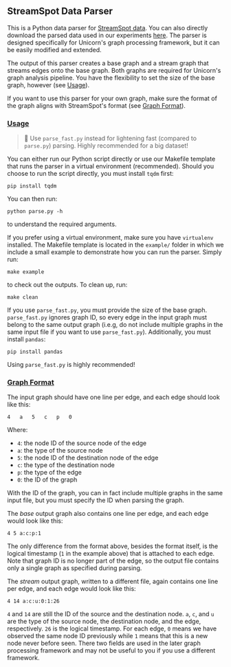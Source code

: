 ## StreamSpot Data Parser
This is a Python data parser for [StreamSpot data](https://github.com/sbustreamspot/sbustreamspot-data).
You can also directly download the parsed data used in our experiments [here](https://dataverse.harvard.edu/dataset.xhtml?persistentId=doi:10.7910/DVN/83KYJY).
The parser is designed specifically for Unicorn's graph processing framework,
but it can be easily modified and extended.

The output of this parser creates a base graph and a stream graph that streams edges onto the base graph.
Both graphs are required for Unicorn's graph analysis pipeline.
You have the flexibility to set the size of the base graph, however (see [Usage](#usage)).

If you want to use this parser for your own graph, make sure the format of the graph aligns with StreamSpot's format
(see [Graph Format](#graph-format)).

### [Usage](#usage)
> :rocket: Use `parse_fast.py` instead for lightening fast (compared to `parse.py`) parsing. Highly recommended for a big dataset!

You can either run our Python script directly or use our Makefile template that runs the parser in a virtual environment (recommended).
Should you choose to run the script directly, you must install `tqdm` first:
```
pip install tqdm
```
You can then run:
```
python parse.py -h
```
to understand the required arguments.

If you prefer using a virtual environment, make sure you have `virtualenv` installed.
The Makefile template is located in the `example/` folder in which we include a small example to demonstrate
how you can run the parser. Simply run:
```
make example
```
to check out the outputs. To clean up, run:
```
make clean
```

If you use `parse_fast.py`, you must provide the size of the base graph.
`parse_fast.py` ignores graph ID, so every edge in the input graph must belong to the same output graph
(i.e.g, do not include multiple graphs in the same input file if you want to use `parse_fast.py`).
Additionally, you must install `pandas`:
```
pip install pandas
```
Using `parse_fast.py` is highly recommended!


### [Graph Format](#graph-format)
The input graph should have one line per edge, and each edge should look like this:
```
4	a	5	c	p	0
```
Where:
* `4`: the node ID of the source node of the edge
* `a`: the type of the source node
* `5`: the node ID of the destination node of the edge
* `c`: the type of the destination node
* `p`: the type of the edge
* `0`: the ID of the graph

With the ID of the graph, you can in fact include multiple graphs in the same input file,
but you must specify the ID when parsing the graph.

The *base* output graph also contains one line per edge, and each edge would look like this:
```
4 5 a:c:p:1
```
The only difference from the format above, besides the format itself, is the logical timestamp (`1` in the example above)
that is attached to each edge.
Note that graph ID is no longer part of the edge, so the output file contains only a single graph as specified during parsing.

The *stream* output graph, written to a different file, again contains one line per edge, and each edge would look like this:
```
4 14 a:c:u:0:1:26
```
`4` and `14` are still the ID of the source and the destination node.
`a`, `c`, and `u` are the type of the source node, the destination node, and the edge, respectively.
`26` is the logical timestamp.
For each edge, `0` means we have observed the same node ID previously while `1` means that this is a new node never before seen.
There two fields are used in the later graph processing framework and may not be useful to you if you use a different framework.



